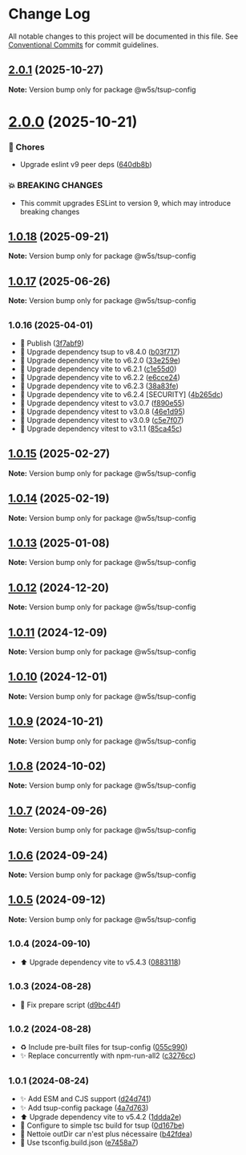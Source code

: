 # Change Log

All notable changes to this project will be documented in this file.
See [Conventional Commits](https://conventionalcommits.org) for commit guidelines.

## [2.0.1](github.com/w5s/project-config/compare/@w5s/tsup-config@2.0.0...@w5s/tsup-config@2.0.1) (2025-10-27)

**Note:** Version bump only for package @w5s/tsup-config

# [2.0.0](github.com/w5s/project-config/compare/@w5s/tsup-config@1.0.18...@w5s/tsup-config@2.0.0) (2025-10-21)

### 🎫 Chores

- Upgrade eslint v9 peer deps ([640db8b](github.com/w5s/project-config/commits/640db8b)) 

### 💥 BREAKING CHANGES

* This commit upgrades ESLint to version 9, which may introduce breaking changes

## [1.0.18](github.com/w5s/project-config/compare/@w5s/tsup-config@1.0.17...@w5s/tsup-config@1.0.18) (2025-09-21)

**Note:** Version bump only for package @w5s/tsup-config

## [1.0.17](github.com/w5s/project-config/compare/@w5s/tsup-config@1.0.16...@w5s/tsup-config@1.0.17) (2025-06-26)

**Note:** Version bump only for package @w5s/tsup-config

## <small>1.0.16 (2025-04-01)</small>

* 🔖 Publish ([3f7abf9](https://github.com/w5s/project-config/commit/3f7abf9))
* 🔨 Upgrade dependency tsup to v8.4.0 ([b03f717](https://github.com/w5s/project-config/commit/b03f717))
* 🔨 Upgrade dependency vite to v6.2.0 ([33e259e](https://github.com/w5s/project-config/commit/33e259e))
* 🔨 Upgrade dependency vite to v6.2.1 ([c1e55d0](https://github.com/w5s/project-config/commit/c1e55d0))
* 🔨 Upgrade dependency vite to v6.2.2 ([e6cce24](https://github.com/w5s/project-config/commit/e6cce24))
* 🔨 Upgrade dependency vite to v6.2.3 ([38a83fe](https://github.com/w5s/project-config/commit/38a83fe))
* 🔨 Upgrade dependency vite to v6.2.4 [SECURITY] ([4b265dc](https://github.com/w5s/project-config/commit/4b265dc))
* 🔨 Upgrade dependency vitest to v3.0.7 ([f890e55](https://github.com/w5s/project-config/commit/f890e55))
* 🔨 Upgrade dependency vitest to v3.0.8 ([46e1d95](https://github.com/w5s/project-config/commit/46e1d95))
* 🔨 Upgrade dependency vitest to v3.0.9 ([c5e7f07](https://github.com/w5s/project-config/commit/c5e7f07))
* 🔨 Upgrade dependency vitest to v3.1.1 ([85ca45c](https://github.com/w5s/project-config/commit/85ca45c))

## [1.0.15](https://github.com/w5s/project-config/compare/@w5s/tsup-config@1.0.14...@w5s/tsup-config@1.0.15) (2025-02-27)

**Note:** Version bump only for package @w5s/tsup-config

## [1.0.14](https://github.com/w5s/project-config/compare/@w5s/tsup-config@1.0.13...@w5s/tsup-config@1.0.14) (2025-02-19)

**Note:** Version bump only for package @w5s/tsup-config

## [1.0.13](https://github.com/w5s/project-config/compare/@w5s/tsup-config@1.0.12...@w5s/tsup-config@1.0.13) (2025-01-08)

**Note:** Version bump only for package @w5s/tsup-config

## [1.0.12](https://github.com/w5s/project-config/compare/@w5s/tsup-config@1.0.11...@w5s/tsup-config@1.0.12) (2024-12-20)

**Note:** Version bump only for package @w5s/tsup-config

## [1.0.11](https://github.com/w5s/project-config/compare/@w5s/tsup-config@1.0.10...@w5s/tsup-config@1.0.11) (2024-12-09)

**Note:** Version bump only for package @w5s/tsup-config

## [1.0.10](https://github.com/w5s/project-config/compare/@w5s/tsup-config@1.0.9...@w5s/tsup-config@1.0.10) (2024-12-01)

**Note:** Version bump only for package @w5s/tsup-config

## [1.0.9](https://github.com/w5s/project-config/compare/@w5s/tsup-config@1.0.8...@w5s/tsup-config@1.0.9) (2024-10-21)

**Note:** Version bump only for package @w5s/tsup-config

## [1.0.8](https://github.com/w5s/project-config/compare/@w5s/tsup-config@1.0.7...@w5s/tsup-config@1.0.8) (2024-10-02)

**Note:** Version bump only for package @w5s/tsup-config

## [1.0.7](https://github.com/w5s/project-config/compare/@w5s/tsup-config@1.0.6...@w5s/tsup-config@1.0.7) (2024-09-26)

**Note:** Version bump only for package @w5s/tsup-config

## [1.0.6](https://github.com/w5s/project-config/compare/@w5s/tsup-config@1.0.5...@w5s/tsup-config@1.0.6) (2024-09-24)

**Note:** Version bump only for package @w5s/tsup-config

## [1.0.5](https://github.com/w5s/project-config/compare/@w5s/tsup-config@1.0.4...@w5s/tsup-config@1.0.5) (2024-09-12)

**Note:** Version bump only for package @w5s/tsup-config

## <small>1.0.4 (2024-09-10)</small>

- ⬆️ Upgrade dependency vite to v5.4.3 ([0883118](https://github.com/w5s/project-config/commit/0883118))

## <small>1.0.3 (2024-08-28)</small>

- 👷 Fix prepare script ([d9bc44f](https://github.com/w5s/project-config/commit/d9bc44f))

## <small>1.0.2 (2024-08-28)</small>

- ♻️ Include pre-built files for tsup-config ([055c990](https://github.com/w5s/project-config/commit/055c990))
- ✨ Replace concurrently with npm-run-all2 ([c3276cc](https://github.com/w5s/project-config/commit/c3276cc))

## <small>1.0.1 (2024-08-24)</small>

- ✨ Add ESM and CJS support ([d24d741](https://github.com/w5s/project-config/commit/d24d741))
- ✨ Add tsup-config package ([4a7d763](https://github.com/w5s/project-config/commit/4a7d763))
- ⬆️ Upgrade dependency vite to v5.4.2 ([1ddda2e](https://github.com/w5s/project-config/commit/1ddda2e))
- 🔧 Configure to simple tsc build for tsup ([0d167be](https://github.com/w5s/project-config/commit/0d167be))
- 🔧 Nettoie outDir car n'est plus nécessaire ([b42fdea](https://github.com/w5s/project-config/commit/b42fdea))
- 🔧 Use tsconfig.build.json ([e7458a7](https://github.com/w5s/project-config/commit/e7458a7))
